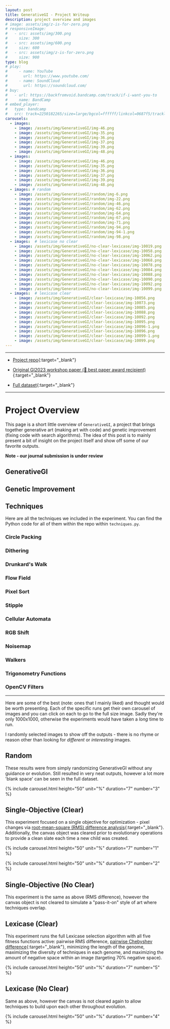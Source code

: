 ```yaml
---
layout: post
title: GenerativeGI - Project Writeup
description: project overview and images
# image: assets/img/z-is-for-zero.png
# responsiveImage:
#   - src: assets/img/300.png
#     size: 300
#   - src: assets/img/600.png
#     size: 600
#   - src: assets/img/z-is-for-zero.png
#     size: 900
type: blog
# play:
#     - name: YouTube
#       url: https://www.youtube.com/
#     - name: SoundCloud
#       url: https://soundcloud.com/
# buy:
#   - url: https://backfromvoid.bandcamp.com/track/if-i-want-you-to
#     name: BandCamp
# embed_player:
#   type: bandcamp
#   src: track=2250182265/size=large/bgcol=ffffff/linkcol=0687f5/tracklist=false/artwork=small/transparent=true/
carousels:
  - images: 
    - image: /assets/img/GenerativeGI/img-46.png
    - image: /assets/img/GenerativeGI/img-35.png
    - image: /assets/img/GenerativeGI/img-36.png
    - image: /assets/img/GenerativeGI/img-37.png
    - image: /assets/img/GenerativeGI/img-39.png
    - image: /assets/img/GenerativeGI/img-48.png
  - images: 
    - image: /assets/img/GenerativeGI/img-46.png
    - image: /assets/img/GenerativeGI/img-35.png
    - image: /assets/img/GenerativeGI/img-36.png
    - image: /assets/img/GenerativeGI/img-37.png
    - image: /assets/img/GenerativeGI/img-39.png
    - image: /assets/img/GenerativeGI/img-48.png
  - images: # random
    - image: /assets/img/GenerativeGI/random/img-6.png
    - image: /assets/img/GenerativeGI/random/img-22.png
    - image: /assets/img/GenerativeGI/random/img-46.png
    - image: /assets/img/GenerativeGI/random/img-62.png
    - image: /assets/img/GenerativeGI/random/img-64.png
    - image: /assets/img/GenerativeGI/random/img-67.png
    - image: /assets/img/GenerativeGI/random/img-71.png
    - image: /assets/img/GenerativeGI/random/img-94.png
    - image: /assets/img/GenerativeGI/random/img-94-1.png
    - image: /assets/img/GenerativeGI/random/img-98.png
  - images:  # lexicase no clear
    - image: /assets/img/GenerativeGI/no-clear-lexicase/img-10019.png
    - image: /assets/img/GenerativeGI/no-clear-lexicase/img-10058.png
    - image: /assets/img/GenerativeGI/no-clear-lexicase/img-10062.png
    - image: /assets/img/GenerativeGI/no-clear-lexicase/img-10068.png
    - image: /assets/img/GenerativeGI/no-clear-lexicase/img-10078.png
    - image: /assets/img/GenerativeGI/no-clear-lexicase/img-10084.png
    - image: /assets/img/GenerativeGI/no-clear-lexicase/img-10088.png
    - image: /assets/img/GenerativeGI/no-clear-lexicase/img-10090.png
    - image: /assets/img/GenerativeGI/no-clear-lexicase/img-10092.png
    - image: /assets/img/GenerativeGI/no-clear-lexicase/img-10099.png
  - images:  # lexicase clear
    - image: /assets/img/GenerativeGI/clear-lexicase/img-10056.png
    - image: /assets/img/GenerativeGI/clear-lexicase/img-10073.png
    - image: /assets/img/GenerativeGI/clear-lexicase/img-10085.png
    - image: /assets/img/GenerativeGI/clear-lexicase/img-10088.png
    - image: /assets/img/GenerativeGI/clear-lexicase/img-10092.png
    - image: /assets/img/GenerativeGI/clear-lexicase/img-10095.png
    - image: /assets/img/GenerativeGI/clear-lexicase/img-10096-1.png
    - image: /assets/img/GenerativeGI/clear-lexicase/img-10096.png
    - image: /assets/img/GenerativeGI/clear-lexicase/img-10099-1.png
    - image: /assets/img/GenerativeGI/clear-lexicase/img-10099.png
---
```


<hr size="1" />

- [Project repo](https://github.com/GI2023-GenerativeGI/GI2023/tree/ASE-GI-Extension){:target="\_blank"}

- [Original GI2023 workshop paper (🥇 best paper award recipient)](/publications/fredericks_GI_2023.pdf){:target="\_blank"}

- [Full dataset](https://zenodo.org/record/8170436){:target="\_blank"}

<hr size="1" />

# Project Overview

This page is a short little overview of <code>GenerativeGI</code>, a project that brings together generative art (making art with code) and genetic improvement (fixing code with search algorithms).  The idea of this post is to mainly present a bit of insight on the project itself and show off some of our favorite outputs.

**Note - our journal submission is under review**

## GenerativeGI

## Genetic Improvement

## Techniques

Here are all the techniques we included in the experiment.  You can find the Python code for all of them within the repo within `techniques.py`.  

### Circle Packing

### Dithering

### Drunkard's Walk

### Flow Field

### Pixel Sort

### Stipple

### Cellular Automata

### RGB Shift

### Noisemap

### Walkers

### Trigonometry Functions

### OpenCV Filters

---

Here are some of the best (note: ones that I mainly liked) and thought would be worth presenting.  Each of the specific runs get their own carousel of images and you can click on each to go to the full size image.  Sadly they're only 1000x1000, otherwise the experiments would have taken a *long* time to run.

I randomly selected images to show off the outputs - there is no rhyme or reason other than looking for *different* or *interesting* images.

## Random

These results were from simply randomizing GenerativeGI without any guidance or evolution.  Still resulted in very neat outputs, however a lot more 'blank space' can be seen in the full dataset.

  {% include carousel.html height="50" unit="%" duration="7" number="3" %}

## Single-Objective (Clear)

This experiment focused on a single objective for optimization - pixel changes via [root-mean-square (RMS) difference analysis](https://en.wikipedia.org/wiki/Root-mean-square_deviation){:target="\_blank"}.  Additionally, the canvas object was cleared prior to evolutionary operations to provide a clean slate each time a new child was created.

  {% include carousel.html height="50" unit="%" duration="7" number="1" %}

  {% include carousel.html height="50" unit="%" duration="7" number="2" %}

## Single-Objective (No Clear)

This experiment is the same as above (RMS difference), however the canvas object is not cleared to simulate a "pass-it-on" style of art where techniques overlap.

## Lexicase (Clear)

This experiment runs the full Lexicase selection algorithm with all five fitness functions active: pairwise RMS difference, [pairwise Chebyshev difference](https://en.wikipedia.org/wiki/Chebyshev_distance){:target="\_blank"}, minimizing the length of the genome, maximizing the diversity of techniques in each genome, and maximizing the amount of negative space within an image (targeting 70% negative space).

  {% include carousel.html height="50" unit="%" duration="7" number="5" %}

## Lexicase (No Clear)

Same as above, however the canvas is not cleared again to allow techniques to build upon each other throughout evolution.

  {% include carousel.html height="50" unit="%" duration="7" number="4" %}